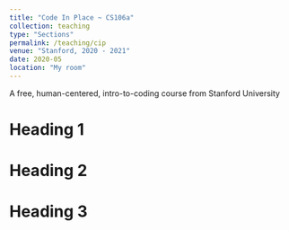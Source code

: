 ```yaml
---
title: "Code In Place ~ CS106a"
collection: teaching
type: "Sections"
permalink: /teaching/cip
venue: "Stanford, 2020 - 2021"
date: 2020-05
location: "My room"
---
```


A free, human-centered, intro-to-coding course from Stanford University

Heading 1
======

Heading 2
======

Heading 3
======
